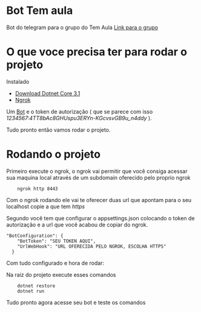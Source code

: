 # Bot Tem aula

Bot do telegram para o grupo do Tem Aula  [Link para o grupo](https://t.me/TemAula)

# O que voce precisa ter para rodar o projeto 
Instalado
* [Download Dotnet Core 3.1](https://dotnet.microsoft.com/download/dotnet-core/3.1)
* [Ngrok](https://ngrok.com/download)

Um [Bot](https://core.telegram.org/bots#3-how-do-i-create-a-bot) e o token de autorização ( que se parece com isso *1234567:4TT8bAc8GHUspu3ERYn-KGcvsvGB9u_n4ddy* ).

Tudo pronto então vamos rodar o projeto.

# Rodando o projeto
Primeiro execute o ngrok, o ngrok vai permitir que você consiga acessar sua maquina local através de um subdomain
oferecido pelo proprio ngrok
```
    ngrok http 8443
```
Com o ngrok rodando ele vai te oferecer duas url que apontam para o seu localhost
copie a que tem *https*

Segundo você tem que configurar o appsettings.json colocando o token de autorização e a url que você acabou de copiar do ngrok.

```
"BotConfiguration": {
    "BotToken": "SEU TOKEN AQUI",
    "UrlWebHook": "URL OFERECIDA PELO NGROK, ESCOLHA HTTPS"
  }
```

Com tudo configurado e hora de rodar:

Na raiz do projeto execute esses comandos

```
    dotnet restore
    dotnet run
```
Tudo pronto agora acesse seu bot e teste os comandos